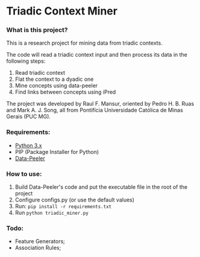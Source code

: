 # Triadic Context Miner

### What is this project?
This is a research project for mining data from triadic contexts.

The code will read a triadic context input and then process its data in the following steps:

1) Read triadic context
2) Flat the context to a dyadic one
3) Mine concepts using data-peeler
4) Find links between concepts using iPred 

The project was developed by Raul F. Mansur, oriented by Pedro H. B. Ruas and Mark A. J. Song, all from Pontifícia Universidade Católica de Minas Gerais (PUC MG).

### Requirements:
* [Python 3.x](https://www.python.org/downloads/)
* PIP (Package Installer for Python)
* [Data-Peeler](https://homepages.dcc.ufmg.br/~lcerf/fr/prototypes.html)

### How to use:
1) Build Data-Peeler's code and put the executable file in the root of the project
2) Configure configs.py (or use the default values)
3) Run: `pip install -r requirements.txt`
4) Run `python triadic_miner.py`

### Todo:
* Feature Generators;
* Association Rules;

